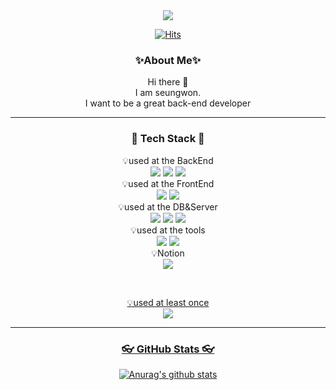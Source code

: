 <div align="center">
<img src="https://capsule-render.vercel.app/api?type=wave&color=timeGradient&height=300&section=header&text=seungwon%20Gitgub&fontSize=90" />
</br>


[![Hits](https://hits.seeyoufarm.com/api/count/incr/badge.svg?url=https%3A%2F%2Fgithub.com%2Fhwayeon000%2Fyoungjuj&count_bg=%2379C83D&title_bg=%23555555&icon=&icon_color=%23E7E7E7&title=hits&edge_flat=false)](https://hits.seeyoufarm.com)


<h3> ✨About Me✨ </h3>
Hi there 👋 <br>
I am seungwon. <br> 
I want to be a great back-end developer <br>
<hr>
</div>

<h3 align="center"> 📖 Tech Stack 📖</h3>

<p align="center">
💡used at the BackEnd
<br>
<img src="https://img.shields.io/badge/Java-007396?style=flat&logo=Java&logoColor=white"/>
<img src="https://img.shields.io/badge/Kotlin-7F52FF?style=flat&logo=Kotlin&logoColor=white"/>
<img src="https://img.shields.io/badge/Python-3776AB?style=flat&logo=Python&logoColor=white"/>
<br>
💡used at the FrontEnd
<br>
<img src="https://img.shields.io/badge/HTML-E34F26?style=flat&logo=HTML5&logoColor=white" />
<img src="https://img.shields.io/badge/CSS-1572B6?style=flat&logo=CSS3&logoColor=white" />
<br>
💡used at the DB&Server
<br>
<img src="https://img.shields.io/badge/Flask-000000?style=flat&logo=FlaskColor=white" />
<img src="https://img.shields.io/badge/Firebase-FFCA28?style=flat&logo=Firebase&logoColor=white"/>
<img src="https://img.shields.io/badge/oracle-F80000?style=flat&logo=oracle&logoColor=white"/>
<br>
💡used at the tools
<br>
<img src="https://img.shields.io/badge/AndroidStudio-3DDC84?style=flat&logo=AndroidStudio&logoColor=white" />
<img src="https://img.shields.io/badge/Eclipse-2C2255?style=flat&logo=EclipseColor=white" />
<br>
💡Notion
<br>
<a href="https://www.notion.so/1866f123213d4c75b3d4f98999f0dd67" target="_blank"><img src="https://img.shields.io/badge/Notion-000000?style=flat&logo=Notion&logoColor=white"/>
</p>
<br>
<p align="center">
💡used at least once 
<br>
<img src="https://img.shields.io/badge/JavaScript-F7DF1E?style=flat&logo=JavaScript&logoColor=white" />
<br>
</p>

<hr>

<h3 align="center">👓 GitHub Stats 👓 </h3>

<div align="center">  
 
 ![Anurag's github stats](https://github-readme-stats.vercel.app/api?username=Cattoss&show_icons=true&theme=tokyonight)
</div>




